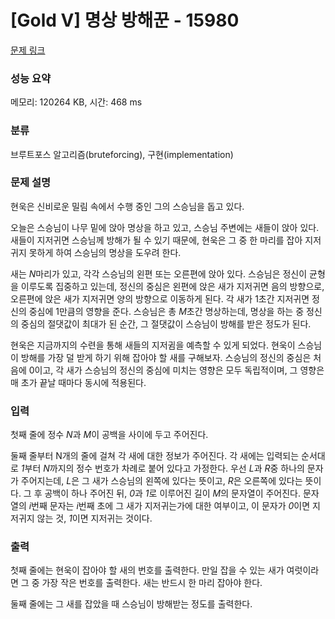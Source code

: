 # [Gold V] 명상 방해꾼 - 15980 

[문제 링크](https://www.acmicpc.net/problem/15980) 

### 성능 요약

메모리: 120264 KB, 시간: 468 ms

### 분류

브루트포스 알고리즘(bruteforcing), 구현(implementation)

### 문제 설명

<p>현욱은 신비로운 밀림 속에서 수행 중인 그의 스승님을 돕고 있다.</p>

<p>오늘은 스승님이 나무 밑에 앉아 명상을 하고 있고, 스승님 주변에는 새들이 앉아 있다. 새들이 지저귀면 스승님께 방해가 될 수 있기 때문에, 현욱은 그 중 한 마리를 잡아 지저귀지 못하게 하여 스승님의 명상을 도우려 한다.</p>

<p>새는 <em>N</em>마리가 있고, 각각 스승님의 왼편 또는 오른편에 앉아 있다. 스승님은 정신이 균형을 이루도록 집중하고 있는데, 정신의 중심은 왼편에 앉은 새가 지저귀면 음의 방향으로, 오른편에 앉은 새가 지저귀면 양의 방향으로 이동하게 된다. 각 새가 1초간 지저귀면 정신의 중심에 1만큼의 영향을 준다. 스승님은 총 <em>M</em>초간 명상하는데, 명상을 하는 중 정신의 중심의 절댓값이 최대가 된 순간, 그 절댓값이 스승님이 방해를 받은 정도가 된다.</p>

<p>현욱은 지금까지의 수련을 통해 새들의 지저귐을 예측할 수 있게 되었다. 현욱이 스승님이 방해를 가장 덜 받게 하기 위해 잡아야 할 새를 구해보자. 스승님의 정신의 중심은 처음에 0이고, 각 새가 스승님의 정신의 중심에 미치는 영향은 모두 독립적이며, 그 영향은 매 초가 끝날 때마다 동시에 적용된다.</p>

### 입력 

 <p>첫째 줄에 정수 <em>N</em>과 <em>M</em>이 공백을 사이에 두고 주어진다.</p>

<p>둘째 줄부터 N개의 줄에 걸쳐 각 새에 대한 정보가 주어진다. 각 새에는 입력되는 순서대로 <em>1</em>부터 <em>N</em>까지의 정수 번호가 차례로 붙어 있다고 가정한다. 우선<em> L</em>과 <em>R</em>중 하나의 문자가 주어지는데, <em>L</em>은 그 새가 스승님의 왼쪽에 있다는 뜻이고, <em>R</em>은 오른쪽에 있다는 뜻이다. 그 후 공백이 하나 주어진 뒤, <em>0</em>과 <em>1</em>로 이루어진 길이 <em>M</em>의 문자열이 주어진다. 문자열의 <em>i</em>번째 문자는 <em>i</em>번째 초에 그 새가 지저귀는가에 대한 여부이고, 이 문자가 <em>0</em>이면 지저귀지 않는 것, <em>1</em>이면 지저귀는 것이다.</p>

### 출력 

 <p>첫째 줄에는 현욱이 잡아야 할 새의 번호를 출력한다. 만일 잡을 수 있는 새가 여럿이라면 그 중 가장 작은 번호를 출력한다. 새는 반드시 한 마리 잡아야 한다.</p>

<p>둘째 줄에는 그 새를 잡았을 때 스승님이 방해받는 정도를 출력한다.</p>


